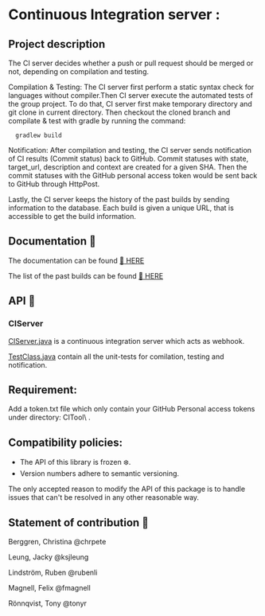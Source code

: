 # Continuous Integration server :

## Project description

The CI server decides whether a push or pull request should be merged or not, depending on compilation and testing.

Compilation & Testing: The CI server first perform a static syntax check for languages without compiler.Then CI server execute the automated tests of the group project. To do that, CI server first make temporary directory and git clone in current directory. Then checkout the cloned branch and compilate & test with gradle by running the command:

```
  gradlew build
```

Notification: After compilation and testing, the CI server sends notification of CI results (Commit status) back to GitHub. Commit statuses with state, target_url, description and context are created for a given SHA. Then the commit statuses with the GitHub personal access token would be sent back to GitHub through HttpPost. 

Lastly, the CI server keeps the history of the past builds by sending information to the database. Each build is given a unique URL, that is accessible to get the build information.

## Documentation :mag_right:

The documentation can be found [:link: HERE]()

The list of the past builds can be found [:link: HERE](https://citool.firebaseapp.com/builds)

## API :memo:

### CIServer

[CIServer.java](src/main/java/CIServer.java) is a continuous integration server which acts as webhook.

[TestClass.java](src/test/java/TestClass.java) contain all the unit-tests for comilation, testing and notification.

## Requirement:
Add a token.txt file which only contain your GitHub Personal access tokens under directory: CITool\ .

## Compatibility policies:

- The API of this library is frozen :snowflake:.
- Version numbers adhere to semantic versioning.

The only accepted reason to modify the API of this package
is to handle issues that can't be resolved in any other
reasonable way.

## Statement of contribution :gift_heart:

Berggren, Christina @chrpete

Leung, Jacky @ksjleung

Lindström, Ruben @rubenli

Magnell, Felix @fmagnell

Rönnqvist, Tony @tonyr
